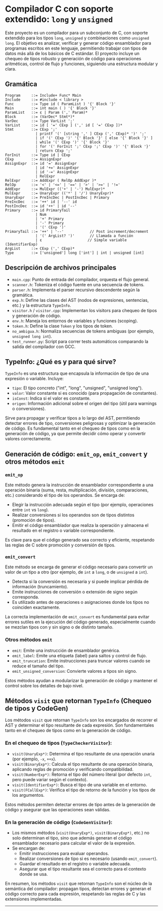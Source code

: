 # Compilador C con soporte extendido: `long` y `unsigned`

Este proyecto es un compilador para un subconjunto de C, con soporte extendido para los tipos `long`, `unsigned` y combinaciones como `unsigned long`. El objetivo es analizar, verificar y generar código ensamblador para programas escritos en este lenguaje, permitiendo trabajar con tipos de datos más allá de los básicos de C estándar. El proyecto incluye un chequeo de tipos robusto y generación de código para operaciones aritméticas, control de flujo y funciones, siguiendo una estructura modular y clara.

## Gramática

```
Program     ::= Include+ Func* Main
Include     ::= #include < library >
Func        ::= Type id ( ParamList ) '{' Block '}'
Main        ::= int main ( ) '{' Block '}'
ParamList   ::= ε | Param (',' Param)*
Block       ::= (VarDec* Stmt*)*
VarDec      ::= Type VarList ';'
VarList     ::= id [ '=' CExp ] (',' id [ '=' CExp ])*
Stmt        ::= CExp ';'
              | printf '(' [string ',' ] CExp (',' CExp)* ')' ';'
              | if '(' CExp ')' '{' Block '}' [ else '{' Block '}' ]
              | while '(' CExp ')' '{' Block '}' 
              | for '(' ForInit ';' CExp ';' CExp ')' '{' Block '}'
              | return CExp ';'
ForInit     ::= Type id | CExp
CExp        ::= AssignExpr
AssignExpr  ::= id '=' AssignExpr
              | id '+=' AssignExpr
              | id '-=' AssignExpr
              | RelExpr
RelExpr     ::= AddExpr ( RelOp AddExpr )*
RelOp       ::= '<' | '<=' | '==' | '>' | '>=' | '!='
AddExpr     ::= MulExpr (('+' | '-') MulExpr)*
MulExpr     ::= UnaryExpr (('*' | '/') UnaryExpr)*
UnaryExpr   ::= PreIncDec | PostIncDec | Primary
PreIncDec   ::= '++' id | '--' id
PostIncDec  ::= id '++' | id '--'
Primary     ::= id PrimaryTail
              | Num
              | '+' Primary
              | '-' Primary
              | '(' CExp ')'
PrimaryTail ::= '++' | '--'            // Post increment/decrement
              | '(' ArgList? ')'       // Llamada a función
              | ε                     // Simple variable (IdentifierExp)
ArgList     ::= CExp (',' CExp)*
Type        ::= ['unsigned'] long ['int'] | int | unsigned [int]
```

## Descripción de archivos principales

- `main.cpp`: Punto de entrada del compilador, orquesta el flujo general.
- `scanner.h`: Tokeniza el código fuente en una secuencia de tokens.
- `parser.h`: Implementa el parser recursivo descendente según la gramática.
- `exp.h`: Define las clases del AST (nodos de expresiones, sentencias, etc.) y la estructura `TypeInfo`.
- `visitor.h` / `visitor.cpp`: Implementan los visitors para chequeo de tipos y generación de código.
- `env.h`: Maneja los entornos de variables y funciones (scoping).
- `token.h`: Define la clase `Token` y los tipos de token.
- `no_ambigua.h`: Normaliza secuencias de tokens ambiguas (por ejemplo, `unsigned long int`).
- `test_runner.py`: Script para correr tests automáticos comparando la salida del compilador con GCC.

## TypeInfo: ¿Qué es y para qué sirve?

`TypeInfo` es una estructura que encapsula la información de tipo de una expresión o variable. Incluye:
- `tipo`: El tipo concreto ("int", "long", "unsigned", "unsigned long").
- `valor`: Valor constante si es conocido (para propagación de constantes).
- `isConst`: Indica si el valor es constante.
- `origen`: Información adicional sobre el origen del tipo (útil para warnings o conversiones).

Sirve para propagar y verificar tipos a lo largo del AST, permitiendo detectar errores de tipo, conversiones peligrosas y optimizar la generación de código. Es fundamental tanto en el chequeo de tipos como en la generación de código, ya que permite decidir cómo operar y convertir valores correctamente.

## Generación de código: `emit_op`, `emit_convert` y otros métodos `emit`

### `emit_op`
Este método genera la instrucción de ensamblador correspondiente a una operación binaria (suma, resta, multiplicación, división, comparaciones, etc.) considerando el tipo de los operandos. Se encarga de:
- Elegir la instrucción adecuada según el tipo (por ejemplo, operaciones entre `int` vs `long`).
- Realizar conversiones si los operandos son de tipos distintos (promoción de tipos).
- Emitir el código ensamblador que realiza la operación y almacena el resultado en el registro o variable correspondiente.

Es clave para que el código generado sea correcto y eficiente, respetando las reglas de C sobre promoción y conversión de tipos.

### `emit_convert`
Este método se encarga de generar el código necesario para convertir un valor de un tipo a otro (por ejemplo, de `int` a `long`, o de `unsigned` a `int`).
- Detecta si la conversión es necesaria y si puede implicar pérdida de información (truncamiento).
- Emite instrucciones de conversión o extensión de signo según corresponda.
- Es utilizado antes de operaciones o asignaciones donde los tipos no coinciden exactamente.

La correcta implementación de `emit_convert` es fundamental para evitar errores sutiles en la ejecución del código generado, especialmente cuando se mezclan tipos con y sin signo o de distinto tamaño.

### Otros métodos `emit`
- `emit`: Emite una instrucción de ensamblador genérica.
- `emit_label`: Emite una etiqueta (label) para saltos y control de flujo.
- `emit_truncation`: Emite instrucciones para truncar valores cuando se reduce el tamaño del tipo.
- `emit_unsigned_conversion`: Convierte valores a tipos sin signo.

Estos métodos ayudan a modularizar la generación de código y mantener el control sobre los detalles de bajo nivel.

## Métodos `visit` que retornan `TypeInfo` (Chequeo de tipos y CodeGen)

Los métodos `visit` que retornan `TypeInfo` son los encargados de recorrer el AST y determinar el tipo resultante de cada expresión. Son fundamentales tanto en el chequeo de tipos como en la generación de código.

### En el chequeo de tipos (`TypeCheckerVisitor`):
- `visit(UnaryExp*)`: Determina el tipo resultante de una operación unaria (por ejemplo, `-x`, `++x`).
- `visit(BinaryExp*)`: Calcula el tipo resultante de una operación binaria, aplicando reglas de promoción y verificando compatibilidad.
- `visit(NumberExp*)`: Retorna el tipo del número literal (por defecto `int`, pero puede variar según el contexto).
- `visit(IdentifierExp*)`: Busca el tipo de una variable en el entorno.
- `visit(FCallExp*)`: Verifica el tipo de retorno de la función y los tipos de los argumentos.

Estos métodos permiten detectar errores de tipo antes de la generación de código y asegurar que las operaciones sean válidas.

### En la generación de código (`CodeGenVisitor`):
- Los mismos métodos (`visit(UnaryExp*)`, `visit(BinaryExp*)`, etc.) no solo determinan el tipo, sino que además generan el código ensamblador necesario para calcular el valor de la expresión.
- Se encargan de:
  - Emitir instrucciones para evaluar operandos.
  - Realizar conversiones de tipo si es necesario (usando `emit_convert`).
  - Guardar el resultado en el registro o variable adecuada.
  - Asegurar que el tipo resultante sea el correcto para el contexto donde se usa.

En resumen, los métodos `visit` que retornan `TypeInfo` son el núcleo de la semántica del compilador: propagan tipos, detectan errores y generan el código correcto para cada expresión, respetando las reglas de C y las extensiones implementadas.

---

